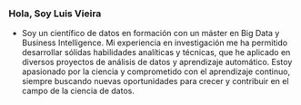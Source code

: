 <!---
luis-alberto-vieira-25194752/luis-alberto-vieira-25194752 is a ✨ special ✨ repository because its `README.md` (this file) appears on your GitHub profile.
You can click the Preview link to take a look at your changes.
--->

### Hola, Soy Luis Vieira
- Soy un científico de datos en formación con un máster en Big Data y Business Intelligence. Mi experiencia en investigación me ha permitido desarrollar sólidas habilidades analíticas y técnicas, que he aplicado en diversos proyectos de análisis de datos y aprendizaje automático. Estoy apasionado por la ciencia y comprometido con el aprendizaje continuo, siempre buscando nuevas oportunidades para crecer y contribuir en el campo de la ciencia de datos.


  


  
